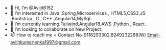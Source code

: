 - 👋 Hi, I’m @Avijit6152
- 👀 I’m interested in Java ,Spring,Microservices , HTML5,CSS3,JS ,Bootstrap , C , C++ ,Angular14,MySql.
- 🌱 I’m currently learning Tailwind,Angular18,AWS ,Python , React .
- 💞️ I’m looking to collaborate on New Project.
- 📫 How to reach me = Contact No-9118293302,8249232268(W) Email-avijitkumarlenka1997@gmail.com

<!---
Avijit6152/Avijit6152 is a ✨ special ✨ repository because its `README.md` (this file) appears on your GitHub profile.
You can click the Preview link to take a look at your changes.........................
--->
